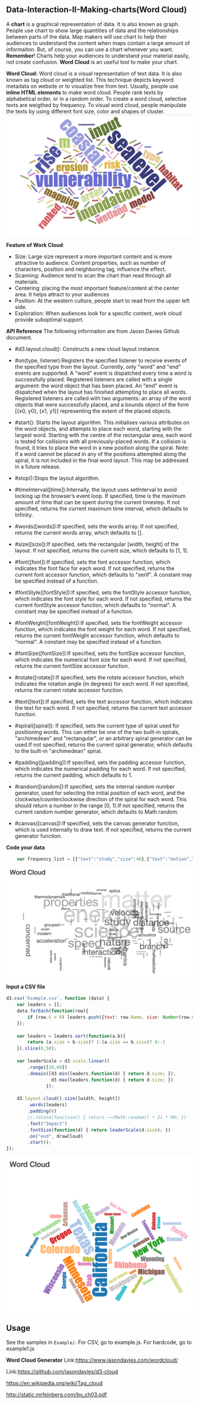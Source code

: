## Data-Interaction-II-Making-charts(Word Cloud)
A **chart** is a graphical representation of data. It is also known as graph. People use chart to show large quantities of data and the relationships between parts of the data. Map makers will use chart to help their audiences to understand the content when maps contain a large amount of informaiton. But, of course, you can use a chart whenever you want. **Remember**! Charts help your audiences to understand your material easily, not create confusion. **Word Cloud** is an useful tool to make your chart.

**Word Cloud:**
Word cloud is a visual representation of text data. It is also known as tag cloud or weighted list. This technique depicts keyword metadata on website or to visualize free from text. Usually, people use **inline HTML elements** to make word cloud. People rank texts by alphabetical order, or in a random order. To create a word cloud, selective texts are weigthed by frequency. To visual word cloud, people manipulate the texts by using different font size, color and shapes of cluster.
![Example1](https://github.com/winkyt/Data-Interaction-II-Making-charts/blob/master/Img/Example1.png)

**Feature of Work Cloud**:
* Size: Large size represent a more important content and is more attractive to audience. Content properties, such as number of characters, position and neighboring tag, influence the effect. 
* Scanning: Audience tend to scan the chart than read through all materials. 
* Centering: placing the most important feature/content at the center area. It helps attract to your audiences
* Position: At the western culture, people start to read from the upper left side. 
* Exploration: When audiences look for a specific content, work cloud provide suboptimal support. 

**API Reference** 
The following informaiton are from Jaosn Davies Github document.
* #d3.layout.cloud(): Constructs a new cloud layout instance.

* #on(type, listener):Registers the specified listener to receive events of the specified type from the layout. Currently, only "word" and "end" events are supported. A "word" event is dispatched every time a word is successfully placed. Registered listeners are called with a single argument: the word object that has been placed. An "end" event is dispatched when the layout has finished attempting to place all words. Registered listeners are called with two arguments: an array of the word objects that were successfully placed, and a bounds object of the form [{x0, y0}, {x1, y1}] representing the extent of the placed objects.

* #start(): Starts the layout algorithm. This initialises various attributes on the word objects, and attempts to place each word, starting with the largest word. Starting with the centre of the rectangular area, each word is tested for collisions with all previously-placed words. If a collision is found, it tries to place the word in a new position along the spiral.
 Note: if a word cannot be placed in any of the positions attempted along the spiral, it is not included in the final word layout. This may be addressed in a future release.

* #stop():Stops the layout algorithm.

* #timeInterval([time]):Internally, the layout uses setInterval to avoid locking up the browser’s event loop. If specified, time is the maximum amount of time that can be spent during the current timestep. If not specified, returns the current maximum time interval, which defaults to Infinity.

* #words([words]):If specified, sets the words array. If not specified, returns the current words array, which defaults to [].

* #size([size]):If specified, sets the rectangular [width, height] of the layout. If not specified, returns the current size, which defaults to [1, 1].

* #font([font]):If specified, sets the font accessor function, which indicates the font face for each word. If not specified, returns the current font accessor function, which defaults to "serif". A constant may be specified instead of a function.

* #fontStyle([fontStyle]):If specified, sets the fontStyle accessor function, which indicates the font style for each word. If not specified, returns the current fontStyle accessor function, which defaults to "normal". A constant may be specified instead of a function.

* #fontWeight([fontWeight]):If specified, sets the fontWeight accessor function, which indicates the font weight for each word. If not specified, returns the current fontWeight accessor function, which defaults to "normal". A constant may be specified instead of a function.

* #fontSize([fontSize]):If specified, sets the fontSize accessor function, which indicates the numerical font size for each word. If not specified, returns the current fontSize accessor function.

* #rotate([rotate]):If specified, sets the rotate accessor function, which indicates the rotation angle (in degrees) for each word. If not specified, returns the current rotate accessor function. 

* #text([text]):If specified, sets the text accessor function, which indicates the text for each word. If not specified, returns the current text accessor function.

* #spiral([spiral]): If specified, sets the current type of spiral used for positioning words. This can either be one of the two built-in spirals, "archimedean" and "rectangular", or an arbitrary spiral generator can be used.If not specified, returns the current spiral generator, which defaults to the built-in "archimedean" spiral.

* #padding([padding]):If specified, sets the padding accessor function, which indicates the numerical padding for each word. If not specified, returns the current padding, which defaults to 1.

* #random([random]):If specified, sets the internal random number generator, used for selecting the initial position of each word, and the clockwise/counterclockwise direction of the spiral for each word. This should return a number in the range [0, 1).If not specified, returns the current random number generator, which defaults to Math.random.

* #canvas([canvas]):If specified, sets the canvas generator function, which is used internally to draw text. If not specified, returns the current generator function.

**Code your data**
``` javascript
	var frequency_list = [{"text":"study","size":40},{"text":"motion","size":15}];
```
![Hardcode example](https://github.com/winkyt/Data-Interaction-II-Making-charts/blob/master/Img/Hardcode.png)

**Input a CSV file**
``` javascript
d3.csv('Example.csv', function (data) {
    var leaders = [];
    data.forEach(function(row){
        if (row.G > 0) leaders.push({text: row.Name, size: Number(row.G)});
    });

    var leaders = leaders.sort(function(a,b){
        return (a.size < b.size)? 1:(a.size == b.size)? 0:-1
    }).slice(0,50);

    var leaderScale = d3.scale.linear()
        .range([10,60])
        .domain([d3.min(leaders,function(d) { return d.size; }),
                 d3.max(leaders,function(d) { return d.size; })
               ]);

    d3.layout.cloud().size([width, height])
        .words(leaders)
        .padding(0)
        //.rotate(function() { return ~~(Math.random() * 2) * 90; })
        .font("Impact")
        .fontSize(function(d) { return leaderScale(d.size); })
        .on("end", drawCloud)
        .start();
});
```
![d3.csv](https://github.com/winkyt/Data-Interaction-II-Making-charts/blob/master/Img/CSV.png)

## Usage
See the samples in `Example/`. For CSV, go to example.js. For hardcode, go to example1.js

**Word Cloud Generator**
Link:https://www.jasondavies.com/wordcloud/

Link:https://github.com/jasondavies/d3-cloud

https://en.wikipedia.org/wiki/Tag_cloud

http://static.mrfeinberg.com/bv_ch03.pdf
